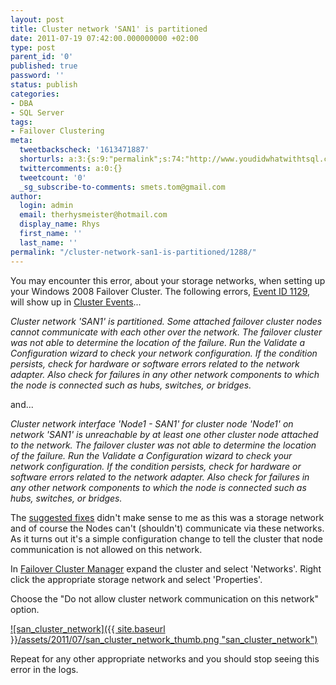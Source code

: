 ```yaml
---
layout: post
title: Cluster network 'SAN1' is partitioned
date: 2011-07-19 07:42:00.000000000 +02:00
type: post
parent_id: '0'
published: true
password: ''
status: publish
categories:
- DBA
- SQL Server
tags:
- Failover Clustering
meta:
  tweetbackscheck: '1613471887'
  shorturls: a:3:{s:9:"permalink";s:74:"http://www.youdidwhatwithtsql.com/cluster-network-san1-is-partitioned/1288";s:7:"tinyurl";s:26:"http://tinyurl.com/3htw4aq";s:4:"isgd";s:19:"http://is.gd/7NoEI1";}
  twittercomments: a:0:{}
  tweetcount: '0'
  _sg_subscribe-to-comments: smets.tom@gmail.com
author:
  login: admin
  email: therhysmeister@hotmail.com
  display_name: Rhys
  first_name: ''
  last_name: ''
permalink: "/cluster-network-san1-is-partitioned/1288/"
---
```

You may encounter this error, about your storage networks, when setting up your Windows 2008 Failover Cluster. The following errors, [Event ID 1129](http://technet.microsoft.com/en-us/library/cc756235(WS.10).aspx "Event ID 1129"), will show up in [Cluster Events](http://technet.microsoft.com/en-us/library/cc772342.aspx)...

_Cluster network 'SAN1' is partitioned. Some attached failover cluster nodes cannot communicate with each other over the network. The failover cluster was not able to determine the location of the failure. Run the Validate a Configuration wizard to check your network configuration. If the condition persists, check for hardware or software errors related to the network adapter. Also check for failures in any other network components to which the node is connected such as hubs, switches, or bridges._

and...

_Cluster network interface 'Node1 - SAN1' for cluster node 'Node1' on network 'SAN1' is unreachable by at least one other cluster node attached to the network. The failover cluster was not able to determine the location of the failure. Run the Validate a Configuration wizard to check your network configuration. If the condition persists, check for hardware or software errors related to the network adapter. Also check for failures in any other network components to which the node is connected such as hubs, switches, or bridges._

The [suggested fixes](http://technet.microsoft.com/en-us/library/cc756235(WS.10).aspx "Suggested fixes for Event ID 1129") didn't make sense to me as this was a storage network and of course the Nodes can't (shouldn't) communicate via these networks. As it turns out it's a simple configuration change to tell the cluster that node communication is not allowed on this network.

In [Failover Cluster Manager](http://technet.microsoft.com/en-us/library/cc772502.aspx "Failover Cluster Manager") expand the cluster and select 'Networks'. Right click the appropriate storage network and select 'Properties'.

Choose the "Do not allow cluster network communication on this network" option.

[![san_cluster_network]({{ site.baseurl }}/assets/2011/07/san_cluster_network_thumb.png "san\_cluster\_network")](http://www.youdidwhatwithtsql.com/wp-content/uploads/2011/Cluster-network-Cluster-Network-3-is-par_11E17/san_cluster_network.png)

Repeat for any other appropriate networks and you should stop seeing this error in the logs.

